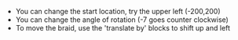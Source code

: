 - You can change the start location, try the upper left (-200,200)
- You can change the angle of rotation (-7 goes counter clockwise)
- To move the braid, use the &#39;translate by&#39; blocks to shift up and left
